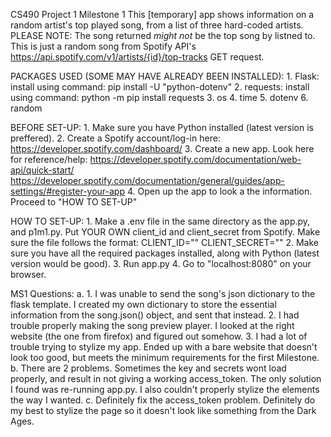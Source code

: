 CS490 Project 1 Milestone 1
    This [temporary] app shows information on a random artist's top played song, from a list of three hard-coded artists.
    PLEASE NOTE:
        The song returned *might not* be the top song by listned to. This is just a random song from Spotify API's https://api.spotify.com/v1/artists/{id}/top-tracks GET request.

PACKAGES USED (SOME MAY HAVE ALREADY BEEN INSTALLED):
    1. Flask: install using command: pip install -U "python-dotenv"
    2. requests: install using command: python -m pip install requests
    3. os
    4. time
    5. dotenv
    6. random

BEFORE SET-UP:
    1. Make sure you have Python installed (latest version is preffered).
    2. Create a Spotify account/log-in here: https://developer.spotify.com/dashboard/
    3. Create a new app. Look here for reference/help: https://developer.spotify.com/documentation/web-api/quick-start/ https://developer.spotify.com/documentation/general/guides/app-settings/#register-your-app
    4. Open up the app to look a the information. Proceed to "HOW TO SET-UP"

HOW TO SET-UP:
    1. Make a .env file in the same directory as the app.py, and p1m1.py. Put YOUR OWN client_id and client_secret from Spotify. Make sure the file follows the format:
            CLIENT_ID="<your-id>"
            CLIENT_SECRET="<your-secret>"
    2. Make sure you have all the required packages installed, along with Python (latest version would be good).
    3. Run app.py
    4. Go to "localhost:8080" on your browser.

MS1 Questions:
    a. 
        1. I was unable to send the song's json dictionary to the flask template. I created my own dictionary to store the essential information from the song.json() object, and sent that instead.
        2. I had trouble properly making the song preview player. I looked at the right website (the one from firefox) and figured out somehow.
        3. I had a lot of trouble trying to stylize my app. Ended up with a bare website that doesn't look too good, but meets the minimum requirements for the first Milestone.
    b. There are 2 problems. Sometimes the key and secrets wont load properly, and result in not giving a working access_token. The only solution I found was re-running app.py. I also couldn't properly stylize the elements the way I wanted.
    c. Definitely fix the access_token problem. Definitely do my best to stylize the page so it doesn't look like something from the Dark Ages.
